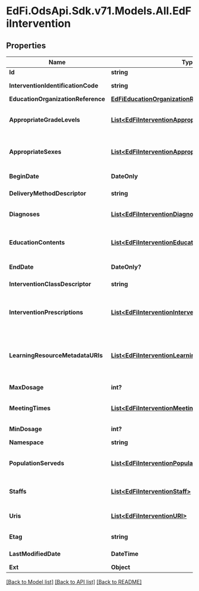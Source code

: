 # EdFi.OdsApi.Sdk.v71.Models.All.EdFiIntervention

## Properties

Name | Type | Description | Notes
------------ | ------------- | ------------- | -------------
**Id** | **string** |  | [optional] 
**InterventionIdentificationCode** | **string** | A unique number or alphanumeric code assigned to an intervention. | 
**EducationOrganizationReference** | [**EdFiEducationOrganizationReference**](EdFiEducationOrganizationReference.md) |  | 
**AppropriateGradeLevels** | [**List&lt;EdFiInterventionAppropriateGradeLevel&gt;**](EdFiInterventionAppropriateGradeLevel.md) | An unordered collection of interventionAppropriateGradeLevels. Grade levels for the intervention. If omitted, considered generally applicable. | [optional] 
**AppropriateSexes** | [**List&lt;EdFiInterventionAppropriateSex&gt;**](EdFiInterventionAppropriateSex.md) | An unordered collection of interventionAppropriateSexes. Sexes for the intervention. If omitted, considered generally applicable. | [optional] 
**BeginDate** | **DateOnly** | The start date for the intervention implementation. | 
**DeliveryMethodDescriptor** | **string** | The way in which an intervention was implemented. | 
**Diagnoses** | [**List&lt;EdFiInterventionDiagnosis&gt;**](EdFiInterventionDiagnosis.md) | An unordered collection of interventionDiagnoses. Targeted purpose of the intervention. | [optional] 
**EducationContents** | [**List&lt;EdFiInterventionEducationContent&gt;**](EdFiInterventionEducationContent.md) | An unordered collection of interventionEducationContents. Relates the education content source to the education content. | [optional] 
**EndDate** | **DateOnly?** | The end date for the intervention implementation. | [optional] 
**InterventionClassDescriptor** | **string** | The way in which an intervention is used: curriculum, supplement, or practice. | 
**InterventionPrescriptions** | [**List&lt;EdFiInterventionInterventionPrescription&gt;**](EdFiInterventionInterventionPrescription.md) | An unordered collection of interventionInterventionPrescriptions. The reference to the intervention prescription being followed in this intervention implementation. | [optional] 
**LearningResourceMetadataURIs** | [**List&lt;EdFiInterventionLearningResourceMetadataURI&gt;**](EdFiInterventionLearningResourceMetadataURI.md) | An unordered collection of interventionLearningResourceMetadataURIs. The URI (typical a URL) pointing to the metadata entry in a LRMI metadata repository, which describes this content item. | [optional] 
**MaxDosage** | **int?** | The maximum duration of time in minutes that may be assigned for the intervention. | [optional] 
**MeetingTimes** | [**List&lt;EdFiInterventionMeetingTime&gt;**](EdFiInterventionMeetingTime.md) | An unordered collection of interventionMeetingTimes. The times at which this intervention is scheduled to meet. | [optional] 
**MinDosage** | **int?** | The minimum duration of time in minutes that may be assigned for the intervention. | [optional] 
**Namespace** | **string** | Namespace for the intervention. | [optional] 
**PopulationServeds** | [**List&lt;EdFiInterventionPopulationServed&gt;**](EdFiInterventionPopulationServed.md) | An unordered collection of interventionPopulationServeds. A subset of students that are the focus of the intervention. | [optional] 
**Staffs** | [**List&lt;EdFiInterventionStaff&gt;**](EdFiInterventionStaff.md) | An unordered collection of interventionStaffs. Relates the staff member associated with the Intervention. | [optional] 
**Uris** | [**List&lt;EdFiInterventionURI&gt;**](EdFiInterventionURI.md) | An unordered collection of interventionURIs. The URI (typical a URL) pointing to an education content item. | [optional] 
**Etag** | **string** | A unique system-generated value that identifies the version of the resource. | [optional] 
**LastModifiedDate** | **DateTime** | The date and time the resource was last modified. | [optional] 
**Ext** | **Object** | Extensions to the Intervention entity. | [optional] 

[[Back to Model list]](../README.md#documentation-for-models) [[Back to API list]](../README.md#documentation-for-api-endpoints) [[Back to README]](../README.md)

